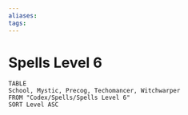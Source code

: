 ```yaml
---
aliases: 
tags: 
---
```


# Spells Level 6

``` dataview
TABLE
School, Mystic, Precog, Techomancer, Witchwarper
FROM "Codex/Spells/Spells Level 6"
SORT Level ASC
```